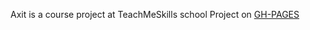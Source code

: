 Axit is a course project at TeachMeSkills school
Project on [GH-PAGES](https://mansahmadbon.github.io/axit/)